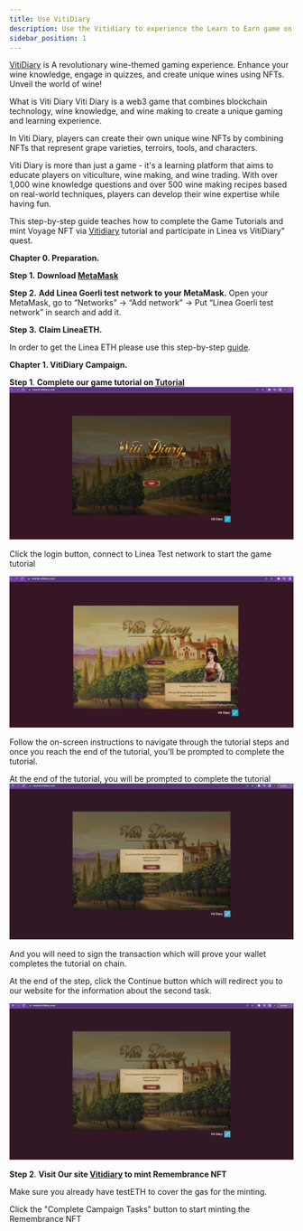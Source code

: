 ```yaml
---
title: Use VitiDiary
description: Use the Vitidiary to experience the Learn to Earn game on Linea
sidebar_position: 1
---
```


[VitiDiary](https://vitidiary.com) is A revolutionary wine-themed gaming experience. Enhance your wine knowledge, engage in quizzes, and create unique wines using NFTs. Unveil the world of wine!

What is Viti Diary
Viti Diary is a web3 game that combines blockchain technology, wine knowledge, and wine making to create a unique gaming and learning experience.

In Viti Diary, players can create their own unique wine NFTs by combining NFTs that represent grape varieties, terroirs, tools, and characters.

Viti Diary is more than just a game - it's a learning platform that aims to educate players on viticulture, wine making, and wine trading. With over 1,000 wine knowledge questions and over 500 wine making recipes based on real-world techniques, players can develop their wine expertise while having fun.


This step-by-step guide teaches how to complete the Game Tutorials and mint Voyage NFT via [Vitidiary](https://vitidiary.com/) tutorial and participate in Linea vs VitiDiary” quest.

**Chapter 0. Preparation.**

**Step 1.** **Download [MetaMask](https://metamask.io/download/)**

**Step 2.** **Add Linea Goerli test network to your MetaMask.** Open your MetaMask, go to “Networks” -> “Add network” -> Put “Linea Goerli test network” in search and add it.


**Step 3.** **Claim LineaETH.**

In order to get the Linea ETH please use this step-by-step [guide](https://docs.linea.build/use-linea/fund#get-test-eth-on-goerli).

**Chapter 1. VitiDiary Campaign.**

**Step 1**. **Complete our game tutorial on [Tutorial](https://tutorial.vitidiary.com)**
![Tutorial](../../assets/vitidiary/tutorial_login.png)

Click the login button, connect to Linea Test network to start the game tutorial

![Start Tutorial](../../assets/vitidiary/start_tutorial.png)

Follow the on-screen instructions to navigate through the tutorial steps and once you reach the end of the tutorial, you'll be prompted to complete the tutorial. 

At the end of the tutorial, you will be prompted to complete the tutorial 
![Complete Tutorial](../../assets/vitidiary/complete_tutorial.png)

And you will need to sign the transaction which will prove your wallet completes the tutorial on chain. 

At the end of the step, click the Continue button which will redirect you to our website for the information about the second task. 

![Continue](../../assets/vitidiary/complete_tutorial.png)


**Step 2**. **Visit Our site [Vitidiary](https://vitidiary.com/badge_minting) to mint Remembrance NFT**

Make sure you already have testETH to cover the gas for the minting.

Click the "Complete Campaign Tasks" button to start minting the Remembrance NFT
